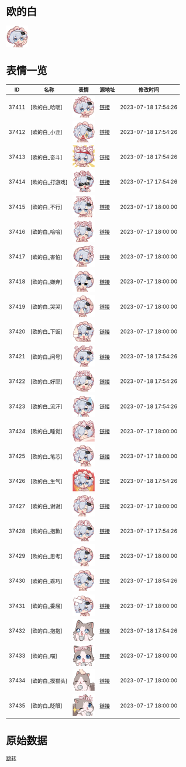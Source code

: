 # 欧的白

<img src="./cover.png" height="60" alt="cover" />

# 表情一览

|ID|名称|表情|源地址|修改时间|
|----|----|----|----|----|
|37411|[欧的白_哈喽]|<img src="./pic/037411_%5B欧的白_哈喽%5D.png" height="60" alt="哈喽"/>|[链接](https://i0.hdslb.com/bfs/garb/f3d6b71582834099f5f43108ab309b0dac391da9.png)|2023-07-18 17:54:26|
|37412|[欧的白_小丑]|<img src="./pic/037412_%5B欧的白_小丑%5D.png" height="60" alt="小丑"/>|[链接](https://i0.hdslb.com/bfs/garb/245729e124603a7631938a4c0dc4fe50b058cc41.png)|2023-07-18 17:54:26|
|37413|[欧的白_奋斗]|<img src="./pic/037413_%5B欧的白_奋斗%5D.png" height="60" alt="奋斗"/>|[链接](https://i0.hdslb.com/bfs/garb/974720bca62b1351e50cb708563adabb9017e895.png)|2023-07-18 17:54:26|
|37414|[欧的白_打游戏]|<img src="./pic/037414_%5B欧的白_打游戏%5D.png" height="60" alt="打游戏"/>|[链接](https://i0.hdslb.com/bfs/garb/8d5dc4d759daabb256628d5df5402fbff54d54f7.png)|2023-07-17 17:54:26|
|37415|[欧的白_不行]|<img src="./pic/037415_%5B欧的白_不行%5D.png" height="60" alt="不行"/>|[链接](https://i0.hdslb.com/bfs/garb/712bffdbfae7c623ee824ad3fa992c0cc909abb9.png)|2023-07-17 18:00:00|
|37416|[欧的白_哈哈]|<img src="./pic/037416_%5B欧的白_哈哈%5D.png" height="60" alt="哈哈"/>|[链接](https://i0.hdslb.com/bfs/garb/3b8f9f7bef14260456e66775f25fd956cf21e7d8.png)|2023-07-17 18:00:00|
|37417|[欧的白_害怕]|<img src="./pic/037417_%5B欧的白_害怕%5D.png" height="60" alt="害怕"/>|[链接](https://i0.hdslb.com/bfs/garb/58159b066b7c7f1684887483f4426c66daa466fa.png)|2023-07-17 18:00:00|
|37418|[欧的白_嫌弃]|<img src="./pic/037418_%5B欧的白_嫌弃%5D.png" height="60" alt="嫌弃"/>|[链接](https://i0.hdslb.com/bfs/garb/43294a769d3a97fceecc195e486a1b7db4c4a577.png)|2023-07-17 18:00:00|
|37419|[欧的白_哭哭]|<img src="./pic/037419_%5B欧的白_哭哭%5D.png" height="60" alt="哭哭"/>|[链接](https://i0.hdslb.com/bfs/garb/6ea791243499e1f24904b3ad77df274eb2ad22d6.png)|2023-07-17 18:00:00|
|37420|[欧的白_下饭]|<img src="./pic/037420_%5B欧的白_下饭%5D.png" height="60" alt="下饭"/>|[链接](https://i0.hdslb.com/bfs/garb/9ab6b7dc85b1d6dd9e65bdd1275de51ef5bdd5b3.png)|2023-07-17 18:00:00|
|37421|[欧的白_问号]|<img src="./pic/037421_%5B欧的白_问号%5D.png" height="60" alt="问号"/>|[链接](https://i0.hdslb.com/bfs/garb/4a111552b043c0196c1f2d358286057a6194ab62.png)|2023-07-18 17:54:26|
|37422|[欧的白_好耶]|<img src="./pic/037422_%5B欧的白_好耶%5D.png" height="60" alt="好耶"/>|[链接](https://i0.hdslb.com/bfs/garb/432e24baed9f0debdf2d2910dde4af0477584021.png)|2023-07-18 17:54:26|
|37423|[欧的白_流汗]|<img src="./pic/037423_%5B欧的白_流汗%5D.png" height="60" alt="流汗"/>|[链接](https://i0.hdslb.com/bfs/garb/3d55d9450f70570ca15c7a3cda379b944fa2b16a.png)|2023-07-18 17:54:26|
|37424|[欧的白_睡觉]|<img src="./pic/037424_%5B欧的白_睡觉%5D.png" height="60" alt="睡觉"/>|[链接](https://i0.hdslb.com/bfs/garb/bb56b068bf62de7adfcf55c99f2381c351f574d0.png)|2023-07-17 18:00:00|
|37425|[欧的白_笔芯]|<img src="./pic/037425_%5B欧的白_笔芯%5D.png" height="60" alt="笔芯"/>|[链接](https://i0.hdslb.com/bfs/garb/16d833dd88a84b521667bcd7ea607e8ec885236e.png)|2023-07-17 18:00:00|
|37426|[欧的白_生气]|<img src="./pic/037426_%5B欧的白_生气%5D.png" height="60" alt="生气"/>|[链接](https://i0.hdslb.com/bfs/garb/2039020da5fdcf49f97648132da997e06279d2ce.png)|2023-07-18 17:54:26|
|37427|[欧的白_谢谢]|<img src="./pic/037427_%5B欧的白_谢谢%5D.png" height="60" alt="谢谢"/>|[链接](https://i0.hdslb.com/bfs/garb/3020c3451eb6676fc76df8af107d80262cf54b55.png)|2023-07-17 18:00:00|
|37428|[欧的白_抱歉]|<img src="./pic/037428_%5B欧的白_抱歉%5D.png" height="60" alt="抱歉"/>|[链接](https://i0.hdslb.com/bfs/garb/50c30230ab0127ffc20922ec34c4b8c28165ea58.png)|2023-07-17 17:54:26|
|37429|[欧的白_思考]|<img src="./pic/037429_%5B欧的白_思考%5D.png" height="60" alt="思考"/>|[链接](https://i0.hdslb.com/bfs/garb/b0a0f1d91b55187c713ec5802236562188c74366.png)|2023-07-17 18:00:00|
|37430|[欧的白_乖巧]|<img src="./pic/037430_%5B欧的白_乖巧%5D.png" height="60" alt="乖巧"/>|[链接](https://i0.hdslb.com/bfs/garb/6c486af1142fc166ab6ef723589d3866c6ac8b36.png)|2023-07-17 18:54:26|
|37431|[欧的白_委屈]|<img src="./pic/037431_%5B欧的白_委屈%5D.png" height="60" alt="委屈"/>|[链接](https://i0.hdslb.com/bfs/garb/35a655ce0df117d1dd64f5504e381282549a710c.png)|2023-07-17 18:00:00|
|37432|[欧的白_抱抱]|<img src="./pic/037432_%5B欧的白_抱抱%5D.png" height="60" alt="抱抱"/>|[链接](https://i0.hdslb.com/bfs/garb/198badd99278d34a7af339153af7c7806bb516c5.png)|2023-07-18 17:54:26|
|37433|[欧的白_喵]|<img src="./pic/037433_%5B欧的白_喵%5D.png" height="60" alt="喵"/>|[链接](https://i0.hdslb.com/bfs/garb/cb32c691b7f37eac3c74fb3edfbe395788c58ffe.png)|2023-07-17 18:00:00|
|37434|[欧的白_摸猫头]|<img src="./pic/037434_%5B欧的白_摸猫头%5D.png" height="60" alt="摸猫头"/>|[链接](https://i0.hdslb.com/bfs/garb/ed6754647f81e89b8be2c0eea24fc815686d779b.png)|2023-07-17 18:00:00|
|37435|[欧的白_眨眼]|<img src="./pic/037435_%5B欧的白_眨眼%5D.png" height="60" alt="眨眼"/>|[链接](https://i0.hdslb.com/bfs/garb/6f970a7191cd7b0d9f9c7f3f34d63396adaa4a40.png)|2023-07-17 18:00:00|

# 原始数据

[跳转](./raw.json)

